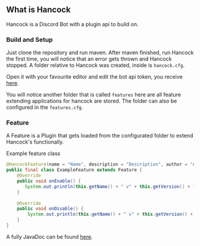 ## What is Hancock

Hancock is a Discord Bot with a plugin api to build on.

### Build and Setup

Just clone the repository and run maven. After maven finished, run Hancock the first time, you will notice that an error gets thrown and Hancock stopped. A folder relative to Hancock was created, inside is ``hancock.cfg``.

Open it with your favourite editor and edit the bot api token, you receive <a href="https://discordapp.com/developers/applications/">here</a>.

You will notice another folder that is called ``features`` here are all feature extending applications for hancock are stored. The folder can also be configured in the ``features.cfg``.

### Feature

A Feature is a Plugin that gets loaded from the configurated folder to extend Hancock's functionally.

Example feature class

```Java
@HancockFeature(name = "Name", description = "Description", author = "Author", version = 1.0)
public final class ExampleFeature extends Feature {
    @Override 
    public void onEnable() {
       System.out.println(this.getName() + " v" + this.getVersion() + " has been enabled."); 
    }
    
    @Override
    public void onDisable() {
        System.out.println(this.getName() + " v" + this.getVersion() + " has been disabled.");
    }
}
```

A fully JavaDoc can be found <a href="">here</a>.
